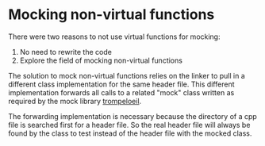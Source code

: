 # Mocking non-virtual functions

There were two reasons to not use virtual functions for mocking:

1. No need to rewrite the code
2. Explore the field of mocking non-virtual functions

The solution to mock non-virtual functions relies on the linker to pull in a
different class implementation for the same header file. This different
implementation forwards all calls to a related "mock" class written as required
by the mock library [trompeloeil](https://github.com/rollbear/trompeloeil).

The forwarding implementation is necessary because the directory of a cpp file
is searched first for a header file. So the real header file will always be
found by the class to test instead of the header file with the mocked class.